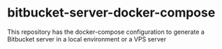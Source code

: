 # bitbucket-server-docker-compose
This repository has the docker-compose configuration to generate a Bitbucket server in a local environment or a VPS server
